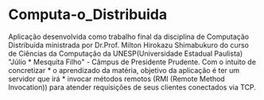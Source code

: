 # Computa-o_Distribuida
Aplicação desenvolvida como trabalho final da disciplina de Computação  Distribuída ministrada por Dr.Prof. Milton Hirokazu Shimabukuro do curso de  Ciências da Computação da UNESP(Universidade Estadual Paulista) "Júlio  * Mesquita Filho" - Câmpus de Presidente Prudente. Com o intuito de concretizar  * o aprendizado da matéria, objetivo da aplicação é ter um servidor que irá  * invocar métodos remotos (RMI (Remote Method Invocation)) para atender  requisições de seus clientes conectados via TCP.
